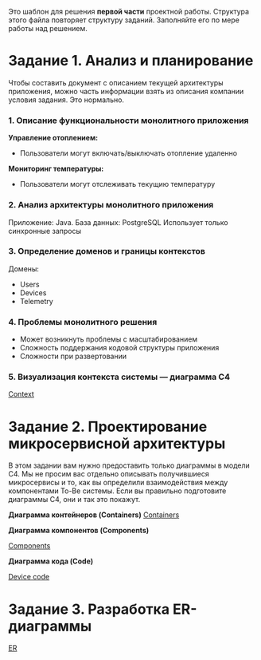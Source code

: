 Это шаблон для решения **первой части** проектной работы. Структура этого файла повторяет структуру заданий. Заполняйте его по мере работы над решением.

# Задание 1. Анализ и планирование

Чтобы составить документ с описанием текущей архитектуры приложения, можно часть информации взять из описания компании условия задания. Это нормально.

### 1. Описание функциональности монолитного приложения

**Управление отоплением:**

- Пользователи могут включать/выключать отопление удаленно

**Мониторинг температуры:**

- Пользователи могут отслеживать текущию температуру

### 2. Анализ архитектуры монолитного приложения

Приложение: Java.
База данных: PostgreSQL
Использует только синхронные запросы

### 3. Определение доменов и границы контекстов

Домены:
- Users
- Devices
- Telemetry

### **4. Проблемы монолитного решения**

- Может возникнуть проблемы с масштабированием
- Сложность поддержания кодовой структуры приложения
- Сложности при развертовании

### 5. Визуализация контекста системы — диаграмма С4

[Context](https://www.plantuml.com/plantuml/png/ROunRm8n38Nt_0gNYKgKMpfrGc9eXr8X47CLxWn4IkoJywAs_xuNE5Ner2MEtxC_lrM6DvGK7G8Yqnjx13dJ_YU34wrLmDzmq9wWT5H04tN1k4LGSUuXI1jBnyKYNO0-lpID-Q_bEU1IZYMpjHKXMBQQcbrelNNw4RZdsAoVdxRH2mwRzoRv3BP1-bnhwbNgHbzZkIrRLfbNr89cXw7CXZfxTEwMSJv6ldM3DVQKhq8TtdZnvog1Ky_cKOpl09abQuNlhv_gx3YE5wVqLmQrnOm5zxW53Q-GIgEd4rrkIoDfcl3ltaObG6sm_aTcnYJoYgKhAVu2)

# Задание 2. Проектирование микросервисной архитектуры

В этом задании вам нужно предоставить только диаграммы в модели C4. Мы не просим вас отдельно описывать получившиеся микросервисы и то, как вы определили взаимодействия между компонентами To-Be системы. Если вы правильно подготовите диаграммы C4, они и так это покажут.

**Диаграмма контейнеров (Containers)**
[Containers](https://www.plantuml.com/plantuml/png/ZLHHJzim47xFh_3wiY81VTdJde0MmJRO2YdFw1fVWuLZH-TpkshQVv-TEkcAgKGaHExotVTzldpfXMCWzeqkFhymj-xhPD9gCB5pNjbc4lvQQz3mcLHG4pG5AzOeRX5OcLgKMyVOYAar3CeW5MnRmLOiBRDjX5I45IjhYkAJCfNs4ZrfqKiHRCvhnIz-wHrI5KY2KgVxg2eWQNygR55Ffb_Evj7Lq_tTf86WIA7rFEszdRVn0E7QkHadSxlgL8nwiwvhZ4Bd7WpKiHNg5WdO4uvEUeBdwzyyTcYSfO0jkvluT3ZbyvNrHW9jCwa5EXwT_2b4k0RuWqUFuokohnW9Vy3g5QAB6MgrHX8DEWSrkg1nC3U-0SODR0FqSlvDf2fEPiXxQwmEc-pEfeouRDk8-mxhJkaMjRPYOqdBRFJ98NNxwCp5IgGoJjxOOLyeubjo0emKP7NkTxRydsm634jm-0vfS5lRsLLcPOPhLU7UpAu-QaTsZzqOf9n8rCWe36xwzabkBmda1fDGtuaQS-ku9YmVxZAR2zJO8DEsH8fp0JsqHEhjpLvMbM-y1aOXWK6iB0d1FJutcT4dLuSoVVDmdN-BHzJxs0ofw5VMPM6nc9S16v5xm93EELdfA-n36IUcXC3uvEBpQwbuTxVmP7wPz7-rEXKbykBWSmeAX-aQHC9ndMy64NTCvJsIzoEs8SMuYoQ2x3RThURXBd7qscypbbj9NsYQUuDFvKVrvrr-SgBZ2q_ezFDpV6KPxlZxAz788JbfBi_mmF285QerxZEQXIKV7jqWxmSEOvQBvGmVVPCNQAHlz3y0)

**Диаграмма компонентов (Components)**

[Components](https://www.plantuml.com/plantuml/png/dPDFYzim4CNl_XIgBqsW6rzwwcctARI5tHAopNdHoaDMe3zYD6enIxzxPQqLaM2Hke4SPZm_lUUdyQqdZXIqQjw_43d_gUkSucRiR8JLNVmxQy3GJI_v4RbkI982zWquINDaZuCdq6oRnngoZf5bpvR8QjPB147IcgPv9urGeOU0YcKfvBytHqaluJbuG64DWQ6akvU2Osz_I72Wkkt7cztewl1mtsaU5J6sdawY6pU-GFFcvUcp3QRdEAnygZ-mzjniktvj6XP_swZ7fG5SZUeFtF0ZO1m_n8fDPHlhhxPTizU492pB9YmUueDEt9qVZ61tk--ht5otwmgsGzi7SO7bPXrx1Fmb1Tpp8Q5JoL9TXVRWh9TaSSXSwPoXVovpwM4ylYJp9TN_ais4BaudWujVr2qDD2lzVpe42ZGG3fExYFxCBJRrSaOp4HL-F1AjKe1dH-HsTb335sSb5jzA4LiGLmni3-hYAvdPueE7oEJHyuTp-tkTcEwzZARPovLygwjcvXxdBRiwMDkjOcV--a_DggroUTTdvoSAMFDt2wOFMlq5)

**Диаграмма кода (Code)**

[Device code](https://www.plantuml.com/plantuml/png/bOzDQiGm38NtFeMMqpEqb86PnHJwiyXSm8sLL63PGLPQIkZTAt38oYsPGB1bV-zx-5ZKYyuSdP96X8vjX4jcstuNHOOpVbAFSCe1uKn-5C_EQPv0CxndrSmGIB1NoiavHqbH1c-9frDczYaixgTrVB4_eZnSrnc8fuYCISl6FCBYmBxA7ZQqh-lTlQdxw4k15mpaLIhUOGg7wZ38c1LwnQ_wcbRNqk1ghxJmzMhPGXtg5Nb2yJhBdmqDTbzB3JxJ-A5lwJ_x1jsi7OOTNgDsYTqHKvWv_W80)
# Задание 3. Разработка ER-диаграммы
[ER](https://www.plantuml.com/plantuml/png/ZP0_JyCm4CLtVufZHYGB4qAeg4KKgQsg_fcH6vzQIxOlii-WAE6xuzGjIZEHmRvxkVTxjYU1fUTeZM3D1c5hKmjpigbi0gE5jmtCj3nwQOLWge493iHC5fJsMB4c9yITTfM92gCtS6AkmrDPUlbT73MVuY46z1KvHiT5HRRSw4fwHIkDDPfo-lYmDjBnVhaehKoPFacVKx8rkTvHzwSJgTBSm3wXe1MGllltg1LygDnisMjtX9MqU2EiJ-Gkoa87VfvJ3FW2vos8doiu2nayuEQw3ntbl2hbCOG1U8PVki8bgMWIVzWDOxB-hmlaqLrJ8_JB29B_j6FlS6o71YsoRsQIPJk4NWWtvdweDvzVkEkAeciXlueuhtyQNDrvote7WrE9c-JHW11YWav5Qtu1)
